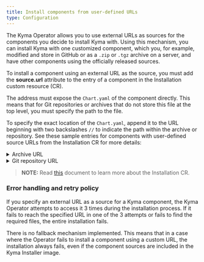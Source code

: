 ```yaml
---
title: Install components from user-defined URLs
type: Configuration
---
```


The Kyma Operator allows you to use external URLs as sources for the components you decide to install Kyma with. Using this mechanism, you can install Kyma with one customized component, which you, for example, modified and store in GitHub or as a `.zip` or `.tgz` archive on a server, and have other components using the officially released sources.

To install a component using an external URL as the source, you must add the **source.url** attribute to the entry of a component in the Installation custom resource (CR).

The address must expose the `Chart.yaml` of the component directly. This means that for Git repositories or archives that do not store this file at the top level, you must specify the path to the file.

To specify the exact location of the `Chart.yaml`, append it to the URL beginning with two backslashes `//` to indicate the path within the archive or repository. See these sample entries for components with user-defined source URLs from the Installation CR for more details:

<div tabs>
  <details>
  <summary>
  Archive URL
  </summary>

  - Archive with `Chart.yaml` at the top level:
    ```
    - name: "ory"
      namespace: "kyma-system"
      source:
        url: https://hosting.com/your-user/files/kyma-custom-ory.zip
    ```


  - Archive with `Chart.yaml` deeper in file structure:
    ```
    - name: "ory"
      namespace: "kyma-system"
      source:
        url: https://hosting.com/your-user/files/kyma-custom-ory.zip//kyma-custom/resources/ory
    ```

    >**NOTE:** If the access to the URL is secured with a basic authentication mechanism, prepend the login and password to the URL following the `login:password@` format, for example: `https://user:pass@hosting.com/your-user/files/kyma-custom-ory.zip` For more details, see [this](https://github.com/hashicorp/go-getter#http-http) document.

  </details>
  <details>
  <summary>
  Git repository URL
  </summary>

  >**TIP:** To get the repository URL suitable for the Installation CR, use the HTTPS address available through the GitHub web UI and remove `https://`.

  - Repository with `Chart.yaml` at the top level:
    ```
    - name: "cluster-essentials"
      namespace: "kyma-system"
      source:
        url: github.com/my-project/kyma.git
    ```

  - Repository with `Chart.yaml` deeper in file structure:
    ```
    - name: "cluster-essentials"
      namespace: "kyma-system"
      source:
        url: github.com/my-project/kyma.git//resources/cluster-essentials
    ```

  </details>

</div>

>**NOTE:** Read [this](#custom-resource-installation) document to learn more about the Installation CR.

### Error handling and retry policy

If you specify an external URL as a source for a Kyma component, the Kyma Operator attempts to access it 3 times during the installation process. If it fails to reach the specified URL in one of the 3 attempts or fails to find the required files, the entire installation fails.

There is no fallback mechanism implemented. This means that in a case where the Operator fails to install a component using a custom URL, the installation always fails, even if the component sources are included in the Kyma Installer image.
